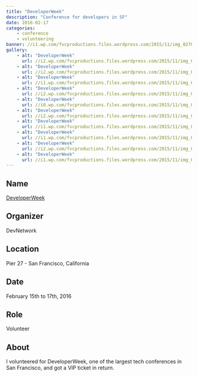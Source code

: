 ```yaml
---
title: "DeveloperWeek"
description: "Conference for developers in SF"
date: 2016-02-17
categories:
    - conference
    - volunteering
banner: //i1.wp.com/fvcproductions.files.wordpress.com/2015/11/img_0270.jpg
gallery:
    - alt: "DeveloperWeek"
      url: //i2.wp.com/fvcproductions.files.wordpress.com/2015/11/img_02551.jpg
    - alt: "DeveloperWeek"
      url: //i2.wp.com/fvcproductions.files.wordpress.com/2015/11/img_0383.jpg
    - alt: "DeveloperWeek"
      url: //i1.wp.com/fvcproductions.files.wordpress.com/2015/11/img_0390.jpg
    - alt: "DeveloperWeek"
      url: //i2.wp.com/fvcproductions.files.wordpress.com/2015/11/img_02881.jpg
    - alt: "DeveloperWeek"
      url: //i0.wp.com/fvcproductions.files.wordpress.com/2015/11/img_0370.jpg
    - alt: "DeveloperWeek"
      url: //i2.wp.com/fvcproductions.files.wordpress.com/2015/11/img_0313.jpg
    - alt: "DeveloperWeek"
      url: //i1.wp.com/fvcproductions.files.wordpress.com/2015/11/img_0399.jpg
    - alt: "DeveloperWeek"
      url: //i1.wp.com/fvcproductions.files.wordpress.com/2015/11/img_0270.jpg
    - alt: "DeveloperWeek"
      url: //i2.wp.com/fvcproductions.files.wordpress.com/2015/11/img_02481.jpg
    - alt: "DeveloperWeek"
      url: //i1.wp.com/fvcproductions.files.wordpress.com/2015/11/img_0335.jpg
---
```


## Name

<a title="DeveloperWeek" href="//developerweek.com" target="_blank" rel="noopener">DeveloperWeek</a>

## Organizer

DevNetwork

## Location

Pier 27 - San Francisco, California

## Date

February 15th to 17th, 2016

## Role

Volunteer

## About

I volunteered for DeveloperWeek, one of the largest tech conferences in San Francisco, and got a VIP ticket in return.
